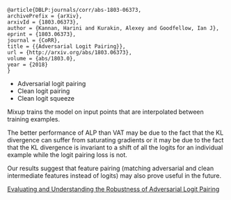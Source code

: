 ```
@article{DBLP:journals/corr/abs-1803-06373,
archivePrefix = {arXiv},
arxivId = {1803.06373},
author = {Kannan, Harini and Kurakin, Alexey and Goodfellow, Ian J},
eprint = {1803.06373},
journal = {CoRR},
title = {{Adversarial Logit Pairing}},
url = {http://arxiv.org/abs/1803.06373},
volume = {abs/1803.0},
year = {2018}
}
```
- Adversarial logit pairing
- Clean logit pairing
- Clean logit squeeze

Mixup trains the model on input points that are interpolated between training examples.

The better performance of ALP than VAT may be due to the fact that the KL divergence can suffer from saturating gradients or it may be due to the fact that the KL divergence is invariant to a shift of all the logits for an individual example while the logit pairing loss is not.


Our results suggest that feature pairing (matching adversarial and clean intermediate features instead of logits) may also prove useful in the future.


[Evaluating and Understanding the Robustness of Adversarial Logit Pairing](https://arxiv.org/abs/1807.10272)